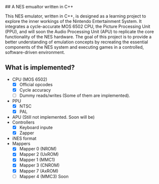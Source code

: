 <div align="left">
## A NES emualtor written in C++

This NES emulator, written in C++, is designed as a learning project to explore the inner workings of the Nintendo Entertainment System. It integrates a cycle-accurate MOS 6502 CPU, the Picture Processing Unit (PPU), and will soon the Audio Processing Unit (APU) to replicate the core functionality of the NES hardware. The goal of this project is to provide a better understanding of emulation concepts by recreating the essential components of the NES system and executing games in a controlled, software-driven environment.

## What is implemented?

* CPU (MOS 6502)
  - [x] Official opcodes
  - [x] Cycle accuracy
  - [ ] Dummy reads/writes (Some of them are implemented).
* PPU
  - [x] NTSC
  - [x] PAL
* APU (Still not implemented. Soon will be)
* Controllers
   - [x] Keyboard inpute
   - [x] Zapper
* iNES format
* Mappers
  - [x] Mapper 0 (NROM)
  - [x] Mapper 2 (UxROM) 
  - [x] Mapper 1 (MMC1)
  - [x] Mapper 3 (CNROM) 
  - [x] Mapper 7 (AxROM)
  - [ ] Mapper 4 (MMC3) Soon
 
</div>
